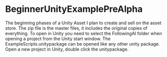# BeginnerUnityExamplePreAlpha
The beginning phases of a Unity Asset I plan to create and sell on the asset store. 
The zip file is the master files, it includes the original copies of everything. 
To open in Unity you need to select the FollowingAI folder when opening a project from the Unity start window.
The ExampleScripts.unitypackage can be opened like any other unity package. Open a new project in Unity, double click the unitypackage.

